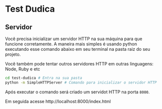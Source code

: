 # Test Dudica

## Servidor

Você precisa inicializar um servidor HTTP na sua máquina para que
funcione corretamente. A maneira mais simples é usando python executando esse comando abaixo em seu terminal na pasta raiz do seu projeto.

Você também pode tentar outros servidores HTTP em outras linguagens: Node, Ruby e etc

```bash
cd test-dudica # Entra na sua pasta
python -m SimpleHTTPServer # Comando para inicializar o servidor HTTP
```

Após executar o comando será criado um servidot HTTP na porta `8000`.

Em seguida acesse http://localhost:8000/index.html